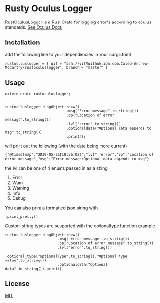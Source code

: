 # Rusty Oculus Logger

RustOculusLogger is a Rust Crate for logging error's according to oculus standards. [See Oculus Docs](https://pages.github.ibm.com/nettools/platform-documentation/Platform-Internal-Logging-Convention.html)

## Installation

add the following line to your dependencies in your cargo.toml
```
rustoculuslogger = { git = "ssh://git@github.ibm.com/Caleb-Andrew-McCarthy/rustoculuslogger", branch = "master" }
```


## Usage

```
extern crate rustoculuslogger;


rustoculuslogger::LogObject::new()
                            .msg("Error message".to_string())
                            .op("Location of error message".to_string())
                            .lvl("error".to_string())
                            .optionaldata("Optional data appends to msg".to_string())
                            .print();
```

will print out the following (with the date being more current)
```
{"@timestamp":"2019-05-21T18:56:02Z","lvl":"error","op":"Location of error message","msg":"Error message:Optional data appends to msg"}
```

the lvl can be one of 4 enums passed in as a string

1. Error
2. Warn
3. Warning
4. Info
5. Debug

You can also print a formatted json string with 
```
.print_pretty()
```
Custom string types are supported with the optionaltype function example

```
rustoculuslogger::LogObject::new()
                        .msg("Error message".to_string())
                        .op("Location of error message".to_string())
                        .lvl("error".to_string())
                        .optional_type("optionalType".to_string(),"Optional type value".to_string())
                        .optionaldata("Optional data".to_string()).print()
```


## License
[MIT](https://choosealicense.com/licenses/mit/)
